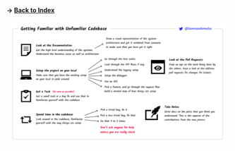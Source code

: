 
**-> [Back to Index](./README.md)**

![img](https://github.com/enzo2346/cheatsheets/blob/main/img/unfamiliar-codebase.png)
